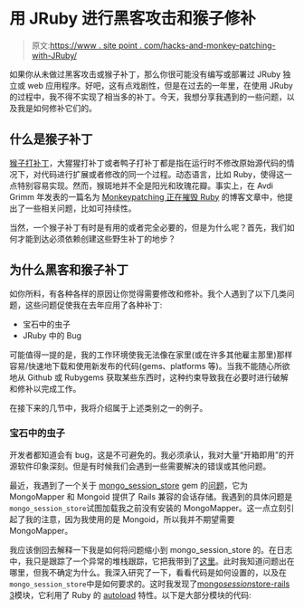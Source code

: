# 用 JRuby 进行黑客攻击和猴子修补

> 原文:[https://www . site point . com/hacks-and-monkey-patching-with-JRuby/](https://www.sitepoint.com/hacks-and-monkey-patching-with-jruby/)

如果你从未做过黑客攻击或猴子补丁，那么你很可能没有编写或部署过 JRuby 独立或 web 应用程序。好吧，这有点戏剧性，但是在过去的一年里，在使用 JRuby 的过程中，我不得不实现了相当多的补丁。今天，我想分享我遇到的一些问题，以及我是如何修补它们的。

## 什么是猴子补丁

[猴子打补丁](http://en.wikipedia.org/wiki/Monkey_patch)，大猩猩打补丁或者鸭子打补丁都是指在运行时不修改原始源代码的情况下，对代码进行扩展或者修改的同一个过程。动态语言，比如 Ruby，使得这一点特别容易实现。然而，猴斑地并不全是阳光和玫瑰花瓣。事实上，在 Avdi Grimm 年发表的一篇名为 [Monkeypatching 正在摧毁 Ruby](http://avdi.org/devblog/2008/02/23/why-monkeypatching-is-destroying-ruby/) 的博客文章中，他提出了一些相关问题，比如可持续性。

当然，一个猴子补丁有时是有用的或者完全必要的，但是为什么呢？首先，我们如何才能到达必须依赖创建这些野生补丁的地步？

## 为什么黑客和猴子补丁

如你所料，有各种各样的原因让你觉得需要修改和修补。我个人遇到了以下几类问题，这些问题促使我在去年应用了各种补丁:

*   宝石中的虫子
*   JRuby 中的 Bug

可能值得一提的是，我的工作环境使我无法像在家里(或在许多其他雇主那里)那样容易/快速地下载和使用新发布的代码(gems、platforms 等)。当我不能随心所欲地从 Github 或 Rubygems 获取某些东西时，这种约束导致我在必要时进行破解和修补以完成工作。

在接下来的几节中，我将介绍属于上述类别之一的例子。

### 宝石中的虫子

开发者都知道会有 bug，这是不可避免的。我必须承认，我对大量“开箱即用”的开源软件印象深刻。但是有时候我们会遇到一些需要解决的错误或其他问题。

最近，我遇到了一个关于 [mongo_session_store](https://github.com/brianhempel/mongo_session_store) gem 的[问题](https://github.com/brianhempel/mongo_session_store/issues/9)，它为 MongoMapper 和 Mongoid 提供了 Rails 兼容的会话存储。我遇到的具体问题是`mongo_session_store`试图加载我之前没有安装的 MongoMapper。这一点立刻引起了我的注意，因为我使用的是 Mongoid，所以我并不期望需要 MongoMapper。

我应该倒回去解释一下我是如何将问题缩小到 mongo_session_store 的。在日志中，我只是跟踪了一个异常的堆栈跟踪，它把我带到了[这里](https://github.com/brianhempel/mongo_session_store/blob/master/lib/mongo_session_store/mongo_mapper_store.rb#L1)。此时我知道问题出在哪里，但我不确定为什么。我深入研究了一下，看看代码是如何设置的，以及在`mongo_session_store`中是如何要求的。这时我发现了[mongo*session*store-rails 3](https://github.com/brianhempel/mongo_session_store/blob/master/lib/mongo_session_store-rails3.rb)模块，它利用了 Ruby 的 [autoload](http://www.rubyinside.com/ruby-techniques-revealed-autoload-1652.html) 特性。以下是大部分模块的代码: